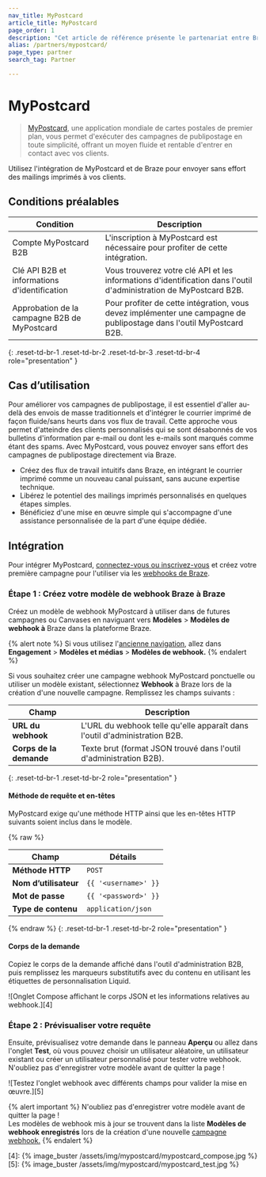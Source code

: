 ```yaml
---
nav_title: MyPostcard
article_title: MyPostcard
page_order: 1
description: "Cet article de référence présente le partenariat entre Braze et MyPostcard, qui vous permet d'utiliser le publipostage comme un canal supplémentaire pour votre flux de travail CRM."
alias: /partners/mypostcard/
page_type: partner
search_tag: Partner

---
```


# MyPostcard

> [MyPostcard][1], une application mondiale de cartes postales de premier plan, vous permet d'exécuter des campagnes de publipostage en toute simplicité, offrant un moyen fluide et rentable d'entrer en contact avec vos clients. 

Utilisez l'intégration de MyPostcard et de Braze pour envoyer sans effort des mailings imprimés à vos clients.

## Conditions préalables

| Condition                      | Description                                                                                                             |
|----------------------------------|-------------------------------------------------------------------------------------------------------------------------|
| Compte MyPostcard B2B           | L'inscription à MyPostcard est nécessaire pour profiter de cette intégration.                                          |
| Clé API B2B et informations d'identification        | Vous trouverez votre clé API et les informations d'identification dans l'outil d'administration de MyPostcard B2B.                                         |
| Approbation de la campagne B2B de MyPostcard | Pour profiter de cette intégration, vous devez implémenter une campagne de publipostage dans l'outil MyPostcard B2B. |
{: .reset-td-br-1 .reset-td-br-2 .reset-td-br-3  .reset-td-br-4 role="presentation" }

## Cas d’utilisation

Pour améliorer vos campagnes de publipostage, il est essentiel d'aller au-delà des envois de masse traditionnels et d'intégrer le courrier imprimé de façon fluide/sans heurts dans vos flux de travail. Cette approche vous permet d'atteindre des clients personnalisés qui se sont désabonnés de vos bulletins d'information par e-mail ou dont les e-mails sont marqués comme étant des spams. Avec MyPostcard, vous pouvez envoyer sans effort des campagnes de publipostage directement via Braze.

- Créez des flux de travail intuitifs dans Braze, en intégrant le courrier imprimé comme un nouveau canal puissant, sans aucune expertise technique.
- Libérez le potentiel des mailings imprimés personnalisés en quelques étapes simples.
- Bénéficiez d'une mise en œuvre simple qui s'accompagne d'une assistance personnalisée de la part d'une équipe dédiée.

## Intégration

Pour intégrer MyPostcard, [connectez-vous ou inscrivez-vous][2] et créez votre première campagne pour l'utiliser via les [webhooks de Braze][3].

### Étape 1 : Créez votre modèle de webhook Braze à Braze

Créez un modèle de webhook MyPostcard à utiliser dans de futures campagnes ou Canvases en naviguant vers **Modèles** > **Modèles de webhook à** Braze dans la plateforme Braze.

{% alert note %}
Si vous utilisez l'[ancienne navigation]({{site.baseurl}}/user_guide/administrative/access_braze/navigation/), allez dans **Engagement** > **Modèles et médias** > **Modèles de webhook.**
{% endalert %}

Si vous souhaitez créer une campagne webhook MyPostcard ponctuelle ou utiliser un modèle existant, sélectionnez **Webhook** à Braze lors de la création d'une nouvelle campagne. Remplissez les champs suivants :

| Champ         | Description                                               |
|---------------|-----------------------------------------------------------|
| **URL du webhook** | L'URL du webhook telle qu'elle apparaît dans l'outil d'administration B2B.             |
| **Corps de la demande** | Texte brut (format JSON trouvé dans l'outil d'administration B2B).        |
{: .reset-td-br-1 .reset-td-br-2 role="presentation" }

#### Méthode de requête et en-têtes

MyPostcard exige qu'une méthode HTTP ainsi que les en-têtes HTTP suivants soient inclus dans le modèle.

{% raw %}
<table>
  <thead>
    <tr>
      <th><strong>Champ</strong></th>
      <th><strong>Détails</strong></th>
    </tr>
  </thead>
  <tbody>
    <tr>
      <td><strong>Méthode HTTP</strong></td>
      <td><code>POST</code></td>
    </tr>
    <tr>
      <td><strong>Nom d’utilisateur</strong></td>
      <td><code>{{ '&lt;username&gt;' }}</code></td>
    </tr>
    <tr>
      <td><strong>Mot de passe</strong></td>
      <td><code>{{ '&lt;password&gt;' }}</code></td>
    </tr>
    <tr>
      <td><strong>Type de contenu</strong></td>
      <td><code>application/json</code></td>
    </tr>
  </tbody>
</table>
{% endraw %}
{: .reset-td-br-1 .reset-td-br-2 role="presentation" }

#### Corps de la demande

Copiez le corps de la demande affiché dans l'outil d'administration B2B, puis remplissez les marqueurs substitutifs avec du contenu en utilisant les étiquettes de personnalisation Liquid.

![Onglet Compose affichant le corps JSON et les informations relatives au webhook.][4]

### Étape 2 : Prévisualiser votre requête

Ensuite, prévisualisez votre demande dans le panneau **Aperçu** ou allez dans l'onglet **Test**, où vous pouvez choisir un utilisateur aléatoire, un utilisateur existant ou créer un utilisateur personnalisé pour tester votre webhook. N'oubliez pas d'enregistrer votre modèle avant de quitter la page !

![Testez l'onglet webhook avec différents champs pour valider la mise en œuvre.][5]

{% alert important %}
N'oubliez pas d'enregistrer votre modèle avant de quitter la page ! <br>Les modèles de webhook mis à jour se trouvent dans la liste **Modèles de webhook enregistrés** lors de la création d'une nouvelle [campagne webhook.]({{site.baseurl}}/user_guide/message_building_by_channel/webhooks/creating_a_webhook/)
{% endalert %}

[1]: https://www.mypostcard.com
[2]: https://www.mypostcard.com/b2b/admin/
[3]: {{site.baseurl}}/user_guide/message_building_by_channel/webhooks
[4]: {% image_buster /assets/img/mypostcard/mypostcard_compose.jpg %}
[5]: {% image_buster /assets/img/mypostcard/mypostcard_test.jpg %}
